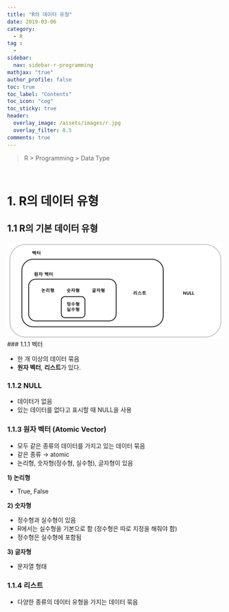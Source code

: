 ```yaml
---
title: "R의 데이터 유형"
date: 2019-03-06
category:
  - R
tag :
  -
sidebar:
  nav: sidebar-r-programming
mathjax: "true"
author_profile: false
toc: true
toc_label: "Contents"
toc_icon: "cog"
toc_sticky: true
header:
  overlay_image: /assets/images/r.jpg
  overlay_filter: 0.5
comments: true
---
```

> R > Programming > Data Type

<br>


# 1. R의 데이터 유형

## 1.1 R의 기본 데이터 유형
<div style="text-align:center;">
<img src="/assets/images/lecture/FE_quant/r/part01/ch02/img001.jpg" width="600px"/>
</div>
### 1.1.1 벡터

- 한 개 이상의 데이터 묶음
- **원자 벡터**, **리스트**가 있다.

### 1.1.2 NULL

- 데이터가 없음
- 있는 데이터를 없다고 표시할 때 NULL을 사용

### 1.1.3 원자 벡터 (Atomic Vector)

- 모두 같은 종류의 데이터를 가지고 있는 데이터 묶음
- 같은 종류 → atomic
- 논리형, 숫자형(정수형, 실수형), 글자형이 있음

**1) 논리형**

- True, False

**2) 숫자형**

- 정수형과 실수형이 있음
- R에서는 실수형을 기본으로 함 (정수형은 따로 지정을 해줘야 함)
- 정수형은 실수형에 포함됨

**3) 글자형**

- 문자열 형태

### 1.1.4 리스트

- 다양한 종류의 데이터 유형을 가지는 데이터 묶음
